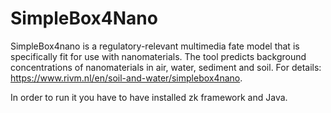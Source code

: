 # SimpleBox4Nano

SimpleBox4nano is a regulatory-relevant multimedia fate model that is specifically fit for use with nanomaterials. The tool predicts background concentrations of nanomaterials in air, water, sediment and soil. For details: https://www.rivm.nl/en/soil-and-water/simplebox4nano.



In order to run it you have to have installed zk framework and Java. 

